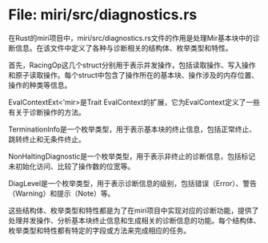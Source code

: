 # File: miri/src/diagnostics.rs

在Rust的miri项目中，miri/src/diagnostics.rs文件的作用是处理Mir基本块中的诊断信息。在该文件中定义了各种与诊断相关的结构体、枚举类型和特性。

首先，RacingOp这几个struct分别用于表示并发操作，包括读取操作、写入操作和原子读取操作。每个struct中包含了操作所在的基本块、操作涉及的内存位置、操作的种类等信息。

EvalContextExt<'mir>是Trait EvalContext的扩展，它为EvalContext定义了一些有关于诊断操作的方法。

TerminationInfo是一个枚举类型，用于表示基本块的终止信息，包括正常终止、跳转终止和无条件终止。

NonHaltingDiagnostic是一个枚举类型，用于表示非终止的诊断信息，包括标记未初始化访问、比较了操作数的位宽等。

DiagLevel是一个枚举类型，用于表示诊断信息的级别，包括错误（Error）、警告（Warning）和提示（Note）等。

这些结构体、枚举类型和特性都是为了在miri项目中实现对应的诊断功能，提供了处理并发操作、分析基本块终止信息和生成相关的诊断信息的功能。每个结构体、枚举类型和特性都有特定的字段或方法来完成相应的任务。

